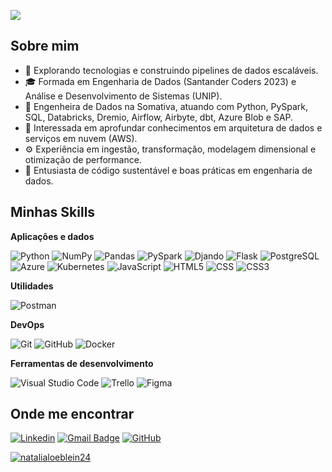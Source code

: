 ![](https://komarev.com/ghpvc/?username=natalialoeblein24&color=006bed)

## Sobre mim

- 🤔 Explorando tecnologias e construindo pipelines de dados escaláveis.
- 🎓 Formada em Engenharia de Dados (Santander Coders 2023) e Análise e Desenvolvimento de Sistemas (UNIP).
- 💼 Engenheira de Dados na Somativa, atuando com Python, PySpark, SQL, Databricks, Dremio, Airflow, Airbyte, dbt, Azure Blob e SAP.
- 🌱 Interessada em aprofundar conhecimentos em arquitetura de dados e serviços em nuvem (AWS).
- ⚙️ Experiência em ingestão, transformação, modelagem dimensional e otimização de performance.
- 📌 Entusiasta de código sustentável e boas práticas em engenharia de dados.

## Minhas Skills

**Aplicações e dados**

![Python](https://img.shields.io/badge/Python-3776AB?style=for-the-badge&logo=python&logoColor=white)
![NumPy](https://img.shields.io/badge/numpy-013243?style=for-the-badge&logo=numpy&logoColor=white)
![Pandas](https://img.shields.io/badge/pandas-150458?style=for-the-badge&logo=pandas&logoColor=white)
![PySpark](https://img.shields.io/badge/pyspark-e25a1c?style=for-the-badge&logo=apachespark&logoColor=white)
![Djando](https://img.shields.io/badge/Django-092E20?style=for-the-badge&logo=django&logoColor=white)
![Flask](https://img.shields.io/badge/Flask-000000?style=for-the-badge&logo=flask&logoColor=white)
![PostgreSQL](https://img.shields.io/badge/PostgreSQL-316192?style=for-the-badge&logo=postgresql&logoColor=white)
![Azure](https://img.shields.io/badge/Microsoft_Azure-0089D6?style=for-the-badge&logo=microsoft-azure&logoColor=white)
![Kubernetes](https://img.shields.io/badge/Kubernetes-326DE6?style=for-the-badge&logo=kubernetes&logoColor=white)
![JavaScript](https://img.shields.io/badge/JavaScript-F7DF1E?style=for-the-badge&logo=javascript&logoColor=black)
![HTML5](https://img.shields.io/badge/HTML5-E34F26?style=for-the-badge&logo=html5&logoColor=white)
![CSS](https://img.shields.io/badge/CSS-239120?&style=for-the-badge&logo=css3&logoColor=white)
![CSS3](https://img.shields.io/badge/CSS3-1572B6?style=for-the-badge&logo=css3&logoColor=white)


**Utilidades**

![Postman](https://img.shields.io/badge/-Postman-333333?style=flat&logo=postman)

**DevOps**

![Git](https://img.shields.io/badge/-Git-333333?style=flat&logo=git)
![GitHub](https://img.shields.io/badge/-GitHub-333333?style=flat&logo=github)
![Docker](https://img.shields.io/badge/-Docker-333333?style=flat&logo=docker)


**Ferramentas de desenvolvimento**

![Visual Studio Code](https://img.shields.io/badge/-Visual%20Studio%20Code-333333?style=flat&logo=visual-studio-code&logoColor=007ACC)
![Trello](https://img.shields.io/badge/-Trello-333333?style=flat&logo=trello&logoColor=007ACC)
![Figma](https://img.shields.io/badge/-Figma-333333?style=flat&logo=figma&logoColor=007ACC)



## Onde me encontrar

[![Linkedin](https://img.shields.io/badge/-Linkedin-blue?style=flat-square&logo=Linkedin&logoColor=white&link=https://www.linkedin.com/in/natalia-loeblein/)](https://www.linkedin.com/in/natalia-loeblein/)
[![Gmail Badge](https://img.shields.io/badge/-natalialoeblein1@gmail.com-006bed?style=flat-square&logo=Gmail&logoColor=white&link=mailto:natalialoeblein1@gmail.com)](mailto:natalialoeblein1@gmail.com)
[![GitHub](https://img.shields.io/github/followers/iuricode?label=follow&style=social)](https://github.com/natalialoeblein24)

[![natalialoeblein24](https://github-readme-stats.vercel.app/api/top-langs/?username=natalialoeblein24&hide=html&layout=compact&theme=dark)](https://github.com/natalialoeblein24/github-readme-stats)

